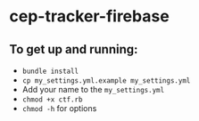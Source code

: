 # cep-tracker-firebase

## To get up and running:
* `bundle install`
* `cp my_settings.yml.example my_settings.yml`
* Add your name to the `my_settings.yml`
* `chmod +x ctf.rb`
* `chmod -h` for options
